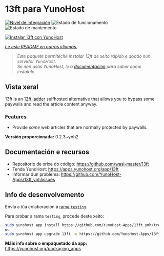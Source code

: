 <!--
NOTA: Este README foi creado automáticamente por <https://github.com/YunoHost/apps/tree/master/tools/readme_generator>
NON debe editarse manualmente.
-->

# 13ft para YunoHost

[![Nivel de integración](https://dash.yunohost.org/integration/13ft.svg)](https://dash.yunohost.org/appci/app/13ft) ![Estado de funcionamento](https://ci-apps.yunohost.org/ci/badges/13ft.status.svg) ![Estado de mantemento](https://ci-apps.yunohost.org/ci/badges/13ft.maintain.svg)

[![Instalar 13ft con YunoHost](https://install-app.yunohost.org/install-with-yunohost.svg)](https://install-app.yunohost.org/?app=13ft)

*[Le este README en outros idiomas.](./ALL_README.md)*

> *Este paquete permíteche instalar 13ft de xeito rápido e doado nun servidor YunoHost.*  
> *Se non usas YunoHost, le a [documentación](https://yunohost.org/install) para saber como instalalo.*

## Vista xeral

13ft is an [12ft ladder](https://12ft.io) selfhosted alternative that allows you to bypass some paywalls and read the article content anyway.

### Features
- Provide *some* web articles that are normally protected by paywalls.


**Versión proporcionada:** 0.2.3~ynh2
## Documentación e recursos

- Repositorio de orixe do código: <https://github.com/wasi-master/13ft>
- Tenda YunoHost: <https://apps.yunohost.org/app/13ft>
- Informar dun problema: <https://github.com/YunoHost-Apps/13ft_ynh/issues>

## Info de desenvolvemento

Envía a túa colaboración á [rama `testing`](https://github.com/YunoHost-Apps/13ft_ynh/tree/testing).

Para probar a rama `testing`, procede deste xeito:

```bash
sudo yunohost app install https://github.com/YunoHost-Apps/13ft_ynh/tree/testing --debug
ou
sudo yunohost app upgrade 13ft -u https://github.com/YunoHost-Apps/13ft_ynh/tree/testing --debug
```

**Máis info sobre o empaquetado da app:** <https://yunohost.org/packaging_apps>
